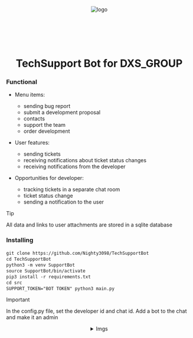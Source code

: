 <br><br><br>

<div  align="center">
  <img width="40%" alt="logo" src="https://github.com/DXS-SQUAD/.github/assets/154594695/25ee6fd9-7f6e-4f77-9340-8e0c25bc1bd6">
</div>

<br><br><br><br>

<h1 align="center">TechSupport Bot for DXS_GROUP</h1>

### Functional

- Menu items:
    - sending bug report
    - submit a development proposal
    - contacts
    - support the team
    - order development

- User features:
    - sending tickets
    - receiving notifications about ticket status changes
    - receiving notifications from the developer

- Opportunities for developer:
    - tracking tickets in a separate chat room
    - ticket status change
    - sending a notification to the user


> [!TIP]
> All data and links to user attachments are stored in a sqlite database


### Installing

```
git clone https://github.com/Nighty3098/TechSupportBot
cd TechSupportBot
python3 -m venv SupportBot
source SupportBot/bin/activate
pip3 install -r requirements.txt
cd src
SUPPORT_TOKEN="BOT TOKEN" python3 main.py
```

> [!IMPORTANT]
> In the config.py file, set the developer id and chat id. Add a bot to the chat and make it an admin

<details>
<summary align="center">Imgs</summary>
<div align="center">
    <img src="1.png" width="40%" />
    <img src="2.png" width="40%" />
    <img src="3.png" width="40%" />
    <img src="4.png" width="40%" />
    <img src="5.png" width="40%" />
</div>
</details>
<br><br>
